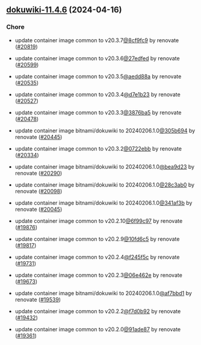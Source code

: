 

## [dokuwiki-11.4.6](https://github.com/truecharts/charts/compare/dokuwiki-11.2.0...dokuwiki-11.4.6) (2024-04-16)

### Chore



- update container image common to v20.3.7[@8cf9fc9](https://github.com/8cf9fc9) by renovate ([#20819](https://github.com/truecharts/charts/issues/20819))

- update container image common to v20.3.6[@27edfed](https://github.com/27edfed) by renovate ([#20599](https://github.com/truecharts/charts/issues/20599))

- update container image common to v20.3.5[@aedd88a](https://github.com/aedd88a) by renovate ([#20535](https://github.com/truecharts/charts/issues/20535))

- update container image common to v20.3.4[@d7e1b23](https://github.com/d7e1b23) by renovate ([#20527](https://github.com/truecharts/charts/issues/20527))

- update container image common to v20.3.3[@3876ba5](https://github.com/3876ba5) by renovate ([#20478](https://github.com/truecharts/charts/issues/20478))

- update container image bitnami/dokuwiki to 20240206.1.0[@305b694](https://github.com/305b694) by renovate ([#20445](https://github.com/truecharts/charts/issues/20445))

- update container image common to v20.3.2[@0722ebb](https://github.com/0722ebb) by renovate ([#20334](https://github.com/truecharts/charts/issues/20334))

- update container image bitnami/dokuwiki to 20240206.1.0[@bea9d23](https://github.com/bea9d23) by renovate ([#20290](https://github.com/truecharts/charts/issues/20290))

- update container image bitnami/dokuwiki to 20240206.1.0[@28c3ab0](https://github.com/28c3ab0) by renovate ([#20098](https://github.com/truecharts/charts/issues/20098))

- update container image bitnami/dokuwiki to 20240206.1.0[@341af3b](https://github.com/341af3b) by renovate ([#20045](https://github.com/truecharts/charts/issues/20045))

- update container image common to v20.2.10[@6f99c97](https://github.com/6f99c97) by renovate ([#19876](https://github.com/truecharts/charts/issues/19876))

- update container image common to v20.2.9[@10fd6c5](https://github.com/10fd6c5) by renovate ([#19817](https://github.com/truecharts/charts/issues/19817))

- update container image common to v20.2.4[@f245f5c](https://github.com/f245f5c) by renovate ([#19731](https://github.com/truecharts/charts/issues/19731))

- update container image common to v20.2.3[@06e462e](https://github.com/06e462e) by renovate ([#19673](https://github.com/truecharts/charts/issues/19673))

- update container image bitnami/dokuwiki to 20240206.1.0[@af7bbd1](https://github.com/af7bbd1) by renovate ([#19539](https://github.com/truecharts/charts/issues/19539))

- update container image common to v20.2.2[@f7d0b92](https://github.com/f7d0b92) by renovate ([#19432](https://github.com/truecharts/charts/issues/19432))

- update container image common to v20.2.0[@91ade87](https://github.com/91ade87) by renovate ([#19361](https://github.com/truecharts/charts/issues/19361))